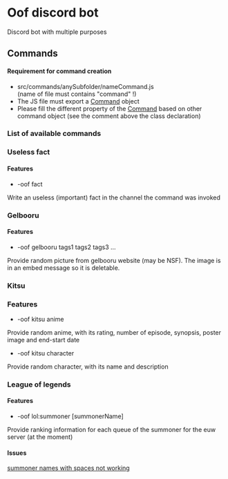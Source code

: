 # Oof discord bot

Discord bot with multiple purposes

## Commands

#### Requirement for command creation

* src/commands/anySubfolder/nameCommand.js 
<br> (name of file must contains "command" !)
* The JS file must export a [Command](https://github.com/ingerable/Oof-Discord-Bot/blob/master/src/command.js) object 
* Please fill the different property of the [Command](https://github.com/ingerable/Oof-Discord-Bot/blob/master/src/command.js) based on other command object (see the comment above the class declaration)

### List of available commands

### Useless fact

#### Features
* -oof fact

Write an useless (important) fact in the channel the command was invoked

### Gelbooru

#### Features
* -oof gelbooru tags1 tags2 tags3 ...

Provide random picture from gelbooru website (may be NSF). The image is in an embed message so it is deletable.


### Kitsu

### Features

*  -oof kitsu anime

Provide random anime, with its rating, number of episode, synopsis, poster image and end-start date

* -oof kitsu character

Provide random character, with its name and description


### League of legends

#### Features

* -oof lol:summoner [summonerName]

Provide ranking information for each queue of the summoner for the euw server (at the moment)

#### Issues
[summoner names with spaces not working](https://github.com/ingerable/Oof-Discord-Bot/issues/4)

